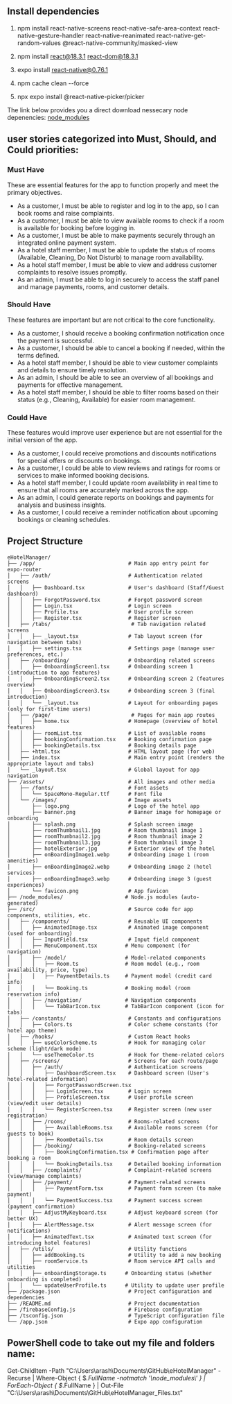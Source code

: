 ## Install dependencies

1. npm install react-native-screens react-native-safe-area-context react-native-gesture-handler react-native-reanimated react-native-get-random-values @react-native-community/masked-view

2. npm install react@18.3.1 react-dom@18.3.1

3. expo install react-native@0.76.1

4. npm cache clean --force

5. npx expo install @react-native-picker/picker

The link below provides you a direct download nessecary node depenencies:
[node_modules](https://drive.google.com/file/d/1KmrQcQ_l3TV0Vun_OpefuHidIxHbUu0v/view?usp=sharing)

## user stories categorized into Must, Should, and Could priorities:

### Must Have

These are essential features for the app to function properly and meet the primary objectives.

- As a customer, I must be able to register and log in to the app, so I can book rooms and raise complaints.
- As a customer, I must be able to view available rooms to check if a room is available for booking before logging in.
- As a customer, I must be able to make payments securely through an integrated online payment system.
- As a hotel staff member, I must be able to update the status of rooms (Available, Cleaning, Do Not Disturb) to manage room availability.
- As a hotel staff member, I must be able to view and address customer complaints to resolve issues promptly.
- As an admin, I must be able to log in securely to access the staff panel and manage payments, rooms, and customer details.

### Should Have

These features are important but are not critical to the core functionality.

- As a customer, I should receive a booking confirmation notification once the payment is successful.
- As a customer, I should be able to cancel a booking if needed, within the terms defined.
- As a hotel staff member, I should be able to view customer complaints and details to ensure timely resolution.
- As an admin, I should be able to see an overview of all bookings and payments for effective management.
- As a hotel staff member, I should be able to filter rooms based on their status (e.g., Cleaning, Available) for easier room management.

### Could Have

These features would improve user experience but are not essential for the initial version of the app.

- As a customer, I could receive promotions and discounts notifications for special offers or discounts on bookings.
- As a customer, I could be able to view reviews and ratings for rooms or services to make informed booking decisions.
- As a hotel staff member, I could update room availability in real time to ensure that all rooms are accurately marked across the app.
- As an admin, I could generate reports on bookings and payments for analysis and business insights.
- As a customer, I could receive a reminder notification about upcoming bookings or cleaning schedules.

## Project Structure

```
eHotelManager/
├── /app/                              # Main app entry point for expo-router
│   ├── /auth/                         # Authentication related screens
│   │   ├── Dashboard.tsx              # User's dashboard (Staff/Guest dashboard)
│   │   ├── ForgotPassword.tsx         # Forgot password screen
│   │   ├── Login.tsx                  # Login screen
│   │   ├── Profile.tsx                # User profile screen
│   │   ├── Register.tsx               # Register screen
│   ├── /tabs/                          # Tab navigation related screens
│   │   ├── _layout.tsx                # Tab layout screen (for navigation between tabs)
│   │   ├── settings.tsx               # Settings page (manage user preferences, etc.)
│   ├── /onboarding/                   # Onboarding related screens
│   │   ├── OnboardingScreen1.tsx      # Onboarding screen 1 (introduction to app features)
│   │   ├── OnboardingScreen2.tsx      # Onboarding screen 2 (features overview)
│   │   ├── OnboardingScreen3.tsx      # Onboarding screen 3 (final introduction)
│   │   └── _layout.tsx                # Layout for onboarding pages (only for first-time users)
│   ├── /page/                          # Pages for main app routes
│   │   ├── home.tsx                   # Homepage (overview of hotel features)
│   │   ├── roomList.tsx               # List of available rooms
│   │   ├── bookingConfirmation.tsx    # Booking confirmation page
│   │   ├── bookingDetails.tsx         # Booking details page
│   ├── +html.tsx                      # HTML layout page (for web)
│   ├── index.tsx                      # Main entry point (renders the appropriate layout and tabs)
│   └── _layout.tsx                    # Global layout for app navigation
├── /assets/                           # All images and other media
│   ├── /fonts/                        # Font assets
│   │   └── SpaceMono-Regular.ttf      # Font file
│   └── /images/                       # Image assets
│       ├── logo.png                   # Logo of the hotel app
│       ├── banner.png                 # Banner image for homepage or onboarding
│       ├── splash.png                 # Splash screen image
│       ├── roomThumbnail1.jpg         # Room thumbnail image 1
│       ├── roomThumbnail2.jpg         # Room thumbnail image 2
│       ├── roomThumbnail3.jpg         # Room thumbnail image 3
│       ├── hotelExterior.jpg          # Exterior view of the hotel
│       ├── onBoardingImage1.webp      # Onboarding image 1 (room amenities)
│       ├── onBoardingImage2.webp      # Onboarding image 2 (hotel services)
│       ├── onBoardingImage3.webp      # Onboarding image 3 (guest experiences)
│       └── favicon.png                # App favicon
├── /node_modules/                    # Node.js modules (auto-generated)
├── /src/                              # Source code for app components, utilities, etc.
│   ├── /components/                   # Reusable UI components
│   │   ├── AnimatedImage.tsx          # Animated image component (used for onboarding)
│   │   ├── InputField.tsx             # Input field component
│   │   ├── MenuComponent.tsx         # Menu component (for navigation)
│   │   ├── /model/                   # Model-related components
│   │   │   ├── Room.ts               # Room model (e.g., room availability, price, type)
│   │   │   ├── PaymentDetails.ts     # Payment model (credit card info)
│   │   │   └── Booking.ts            # Booking model (room reservation info)
│   │   ├── /navigation/              # Navigation components
│   │   │   └── TabBarIcon.tsx        # TabBarIcon component (icon for tabs)
│   ├── /constants/                    # Constants and configurations
│   │   ├── Colors.ts                  # Color scheme constants (for hotel app theme)
│   ├── /hooks/                        # Custom React hooks
│   │   ├── useColorScheme.ts          # Hook for managing color scheme (light/dark mode)
│   │   └── useThemeColor.ts           # Hook for theme-related colors
│   ├── /screens/                      # Screens for each route/page
│   │   ├── /auth/                     # Authentication screens
│   │   │   ├── DashboardScreen.tsx    # Dashboard screen (User's hotel-related information)
│   │   │   ├── ForgotPasswordScreen.tsx
│   │   │   ├── LoginScreen.tsx        # Login screen
│   │   │   ├── ProfileScreen.tsx      # User profile screen (view/edit user details)
│   │   │   └── RegisterScreen.tsx     # Register screen (new user registration)
│   │   ├── /rooms/                    # Rooms-related screens
│   │   │   ├── AvailableRooms.tsx     # Available rooms screen (for guests to book)
│   │   │   ├── RoomDetails.tsx        # Room details screen
│   │   ├── /booking/                  # Booking-related screens
│   │   │   ├── BookingConfirmation.tsx # Confirmation page after booking a room
│   │   │   └── BookingDetails.tsx     # Detailed booking information
│   │   ├── /complaints/               # Complaint-related screens (view/manage complaints)
│   │   ├── /payment/                  # Payment-related screens
│   │   │   ├── PaymentForm.tsx        # Payment form screen (to make payment)
│   │   │   └── PaymentSuccess.tsx     # Payment success screen (payment confirmation)
│   │   ├── AdjustMyKeyboard.tsx       # Adjust keyboard screen (for better UX)
│   │   ├── AlertMessage.tsx           # Alert message screen (for notifications)
│   │   ├── AnimatedText.tsx           # Animated text screen (for introducing hotel features)
│   ├── /utils/                        # Utility functions
│   │   ├── addBooking.ts              # Utility to add a new booking
│   │   ├── roomService.ts             # Room service API calls and utilities
│   │   ├── onboardingStorage.ts      # Onboarding status (whether onboarding is completed)
│   │   └── updateUserProfile.ts      # Utility to update user profile
├── /package.json                      # Project configuration and dependencies
├── /README.md                         # Project documentation
├── /firebaseConfig.js                 # Firebase configuration
├── /tsconfig.json                     # TypeScript configuration file
└── /app.json                          # Expo app configuration
```

## PowerShell code to take out my file and folders name:

Get-ChildItem -Path "C:\Users\arash\Documents\GitHub\eHotelManager" -Recurse | Where-Object { $_.FullName -notmatch '\\node_modules\\' } | ForEach-Object { $_.FullName } | Out-File "C:\Users\arash\Documents\GitHub\eHotelManager_Files.txt"
